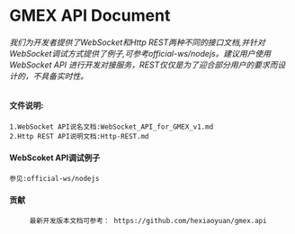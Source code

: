 # GMEX API Document


###### 我们为开发者提供了WebSocket和Http REST两种不同的接口文档,并针对WebSocket调试方式提供了例子,可参考official-ws/nodejs。建议用户使用 WebSocket API 进行开发对接服务，REST仅仅是为了迎合部分用户的要求而设计的，不具备实时性。

#### 文件说明:
    1.WebSocket API说名文档:WebSocket_API_for_GMEX_v1.md
    2.Http REST API说明文档:Http-REST.md

#### WebScoket API调试例子
    参见:official-ws/nodejs

#### 贡献
         最新开发版本文档可参考： https://github.com/hexiaoyuan/gmex.api
